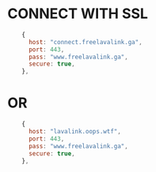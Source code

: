 # CONNECT WITH SSL

```javascript
    {
      host: "connect.freelavalink.ga",
      port: 443,
      pass: "www.freelavalink.ga",
      secure: true,
    },
```
# OR
```javascript
    {
      host: "lavalink.oops.wtf",
      port: 443,
      pass: "www.freelavalink.ga",
      secure: true,
    },
```


